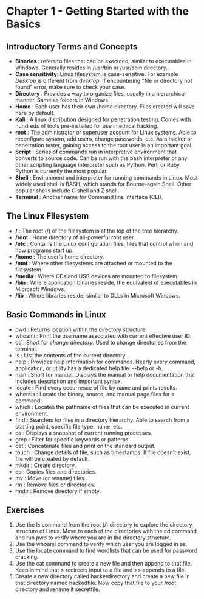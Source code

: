 # Chapter 1 - Getting Started with the Basics
## Introductory Terms and Concepts

- **Binaries** : refers to files that can be executed, similar to executables in Windows. Generally resides in /usr/bin or /usr/sbin directory.  
- **Case sensitivity**: Linux filesystem is case-sensitive. For example *Desktop* is different from *desktop*. If encountering "file or directory not found" error, make sure to check your case.
- **Directory** : Provides a way to organize files, usually in a hierarchical manner. Same as folders in Windows.
- **Home** : Each user has their own /home directory. Files created will save here by default.
- **Kali** : A linux distribution designed for penetration testing. Comes with hundreds of tools pre-installed for use in ethical hacking.
- **root** : The administrator or superuser account for Linux systems. Able to reconfigure system, add users, change passwords, etc. As a hacker or penetration tester, gaining access to the root user is an important goal.
- **Script** : Series of commands run in interpretive environment that converts to source code. Can be run with the bash interpreter or any other scripting language interpreter such as Python, Perl, or Ruby. Python is currently the most popular.
- **Shell** : Environment and interpreter for running commands in Linux. Most widely used shell is BASH, which stands for Bourne-again Shell. Other popular shells include C shell and Z shell. 
- **Terminal** : Another name for Command line interface (CLI).

## The Linux Filesystem

- **/** : The root (/) of the filesystem is at the top of the tree hierarchy. 
- **/root** : Home directory of all-powerful root user.
- **/etc** : Contains the Linux configuration files, files that control when and how programs start up.
- **/home** : The user's home directory. 
- **/mnt** : Where other filesystems are attached or mounted to the filesystem.
- **/media** : Where CDs and USB devices are mounted to filesystem. 
- **/bin** : Where application binaries reside, the equivalent of executables in Microsoft Windows. 
- **/lib** : Where libraries reside, similar to DLLs in Microsoft Windows. 

## Basic Commands in Linux

- pwd : Returns location within the directory structure. 
- whoami : Print the username associated with current effective user ID. 
- cd : Short for *change directory*. Used to change directories from the terminal.
- ls : List the contents of the current directory. 
- help : Provides help information for commands. Nearly every command, application, or utility has a dedicated help file. --help or -h.
- man : Short for manual. Displays the manual or help documentation that includes description and important syntax. 
- locate : Find every occurrence of file by name and prints results.
- whereis : Locate the binary, source, and manual page files for a command.
- which : Locates the pathname of files that can be executed in current environment. 
- find : Searches for files in a directory hierarchy. Able to search from a starting point, specific file type, name, etc.
- ps : Displays a snapshot of current running processes. 
- grep : Filter for specific keywords or patterns.
- cat : Concatenate files and print on the standard output.
- touch : Change details of file, such as timestamps. If file doesn't exist, file will be created by default. 
- mkdir : Create directory.
- cp : Copies files and directories. 
- mv : Move (or rename) files.
- rm : Remove files or directories. 
- rmdir : Remove directory if empty.

## Exercises
1. Use the ls command from the root (/) directory to explore the directory structure of Linux. Move to each of the directories with the cd command and run pwd to verify where you are in the directory structure.
2. Use the whoami command to verify which user you are logged in as.
3. Use the locate command to find wordlists that can be used for password cracking.
4. Use the cat command to create a new file and then append to that file. Keep in mind that > redirects input to a file and >> appends to a file. 
5. Create a new directory called hackerdirectory and create a new file in that directory named hackedfile. Now copy that file to your /root directory and rename it secretfile.
